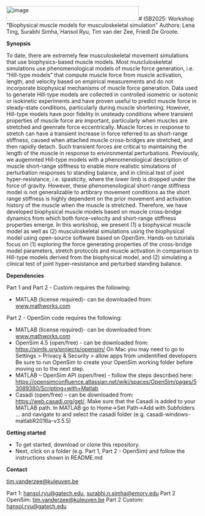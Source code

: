 <img width="346" height="38" alt="image" src="https://github.com/user-attachments/assets/f4e0170b-f3c8-46ea-9782-3a576682aa1b" /># ISB2025: Workshop "Biophysical muscle models for musculoskeletal simulation"
Authors: Lena Ting, Surabhi Simha, Hansol Ryu, Tim van der Zee, Friedl De Groote.

**Synopsis**

To date, there are extremely few musculoskeletal movement simulations that use biophysics-based muscle models. Most muscluloskeletal simulations use phenomenological models of muscle force generation, i.e. “Hill-type models” that compute muscle force from  muscle activation, length, and velocity based on empirical measurements and do not incorporate biophysical mechanisms of muscle force generation. Data used to generate Hill-type models are collected in controlled isometric or isotonic or isokinetic experiments and have proven useful to predict muscle force in steady-state conditions, particularly during muscle shortening. However, Hill-type models have poor fidelity in unsteady conditions where transient properties of muscle force are important, particularly when muscles are stretched and geenrate force eccentrically. Muscle forces in response to stretch can have a transient increase in force referred to as short-range stiffness, caused when attached muscle cross-bridges are stretched, and then rapidly detach. Such transient forces are critical to maintaining the length of the muscle in response to environmental perturbations. Previously, we augemnted Hill-type models with a phenomenological description of muscle short-range stiffness to enable more realistic simulations of perturbation responses to standing balance, and in clinical test of joint hyper-resistance, i.e. spasticity, where the lower limb is dropped under the force of gravity. However, these phenomenological short-range stiffness model is not generalizable to artibrary movement conditions as the short range stiffness is highly dependent on the prior movement and activation history of the muscle when the muscle is stretched. Therefore, we have developed biophysical muscle models based on muscle cross-bridge dynamics from which both force-velocity and short-range stiffness properties emerge. In this workshop, we present (1) a biophysical muscle model as well as (2) musculoskeletal simulations using the biophysical model using open-source software based on OpenSim. Hands-on tutorials focus on (1) exploring the force generating properties of the cross-bridge model parameters, stretch protocols and muscle activation in comparison to Hill-type models derived from the biophysical model, and (2) simulating a clinical test of joint hyper-resistance and perturbed standing balance.


**Dependencies**

Part 1 and Part 2 - Custom requires the following:
- MATLAB (license required)- can be downloaded from: www.mathworks.com

Part 2 - OpenSim code requires the following:
- MATLAB (license required)- can be downloaded from: www.mathworks.com
- OpenSim 4.5 (open/free) - can be downloaded from: https://simtk.org/projects/opensim/
  On Mac you may need to go to Settings > Privacy & Security > allow apps from unidentified developers
  Be sure to run OpenSim to create your OpenSim working folder before moving on to the next step.
- MATLAB – OpenSim API (open/free) - follow the steps described here: https://opensimconfluence.atlassian.net/wiki/spaces/OpenSim/pages/53089380/Scripting+with+Matlab
- Casadi (open/free) – can be downloaded from: https://web.casadi.org/get/. Make sure that the Casadi is added to your MATLAB path. In MATLAB go to Home->Set Path->Add with Subfolders ... and navigate to and select the casadi folder (e.g. casadi-windows-matlabR2016a-v3.5.5)

**Getting started**

- To get started, download or clone this repository.
- Next, click on a folder (e.g. Part 1, Part 2 - OpenSim) and follow the instructions shown in README.md

**Contact**

tim.vanderzee@kuleuven.be

Part 1: hansol.ryu@gatech.edu, surabhi.n.simha@emory.edu
Part 2 OpenSim: tim.vanderzee@kuleuven.be
Part 2 Custom: hansol.ryu@gatech.edu



